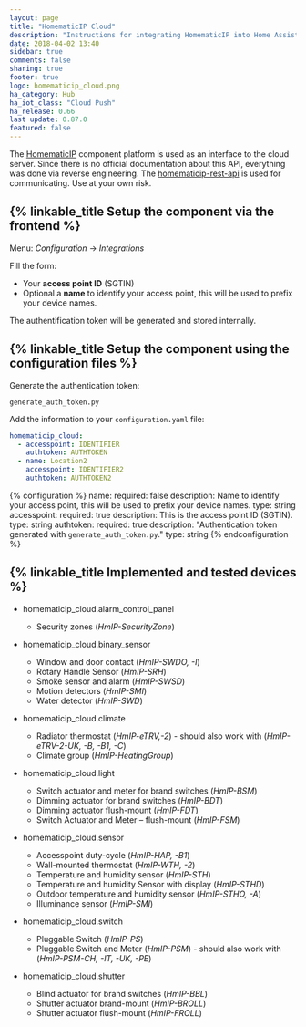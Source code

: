 ```yaml
---
layout: page
title: "HomematicIP Cloud"
description: "Instructions for integrating HomematicIP into Home Assistant."
date: 2018-04-02 13:40
sidebar: true
comments: false
sharing: true
footer: true
logo: homematicip_cloud.png
ha_category: Hub
ha_iot_class: "Cloud Push"
ha_release: 0.66
last update: 0.87.0
featured: false
---
```


The [HomematicIP](http://www.homematic-ip.com) component platform is used as an interface to the cloud server. Since there is no official documentation about this API, everything was done via reverse engineering. The [homematicip-rest-api](https://github.com/coreGreenberet/homematicip-rest-api) is used for communicating. Use at your own risk.

## {% linkable_title Setup the component via the frontend %}

Menu: *Configuration* -> *Integrations*
  
Fill the form:
* Your **access point ID** (SGTIN)
* Optional a **name** to identify your access point, this will be used to prefix your device names.
  
The authentification token will be generated and stored internally.

## {% linkable_title Setup the component using the configuration files %}
  
Generate the authentication token:
  
`generate_auth_token.py`
  
Add the information to your `configuration.yaml` file:

```yaml
homematicip_cloud:
  - accesspoint: IDENTIFIER
    authtoken: AUTHTOKEN
  - name: Location2
    accesspoint: IDENTIFIER2
    authtoken: AUTHTOKEN2
```

{% configuration %}
name:
  required: false
  description: Name to identify your access point, this will be used to prefix your device names.
  type: string
accesspoint:
  required: true
  description: This is the access point ID (SGTIN).
  type: string
authtoken:
  required: true
  description: "Authentication token generated with `generate_auth_token.py`."
  type: string
{% endconfiguration %}

## {% linkable_title Implemented and tested devices %}

- homematicip_cloud.alarm_control_panel
    - Security zones (*HmIP-SecurityZone*)

- homematicip_cloud.binary_sensor  
    - Window and door contact (*HmIP-SWDO, -I*)
    - Rotary Handle Sensor (*HmIP-SRH*)
    - Smoke sensor and alarm (*HmIP-SWSD*)
    - Motion detectors (*HmIP-SMI*)
    - Water detector (*HmIP-SWD*)
  
- homematicip_cloud.climate
    - Radiator thermostat (*HmIP-eTRV,-2*) - should also work with (*HmIP-eTRV-2-UK, -B, -B1, -C*)
    - Climate group (*HmIP-HeatingGroup*)
  
- homematicip_cloud.light
    - Switch actuator and meter for brand switches (*HmIP-BSM*)
    - Dimming actuator for brand switches (*HmIP-BDT*)
    - Dimming actuator flush-mount (*HmIP-FDT*)
    - Switch Actuator and Meter – flush-mount (*HmIP-FSM*)
  
- homematicip_cloud.sensor
    - Accesspoint duty-cycle (*HmIP-HAP, -B1*)
    - Wall-mounted thermostat (*HmIP-WTH, -2*)
    - Temperature and humidity sensor (*HmIP-STH*)
    - Temperature and humidity Sensor with display (*HmIP-STHD*)
    - Outdoor temperature and humidity sensor (*HmIP-STHO, -A*)
    - Illuminance sensor (*HmIP-SMI*)
  
- homematicip_cloud.switch
    - Pluggable Switch (*HmIP-PS*) 
    - Pluggable Switch and Meter (*HmIP-PSM*) - should also work with (*HmIP-PSM-CH, -IT, -UK, -PE*)
    
- homematicip_cloud.shutter
   - Blind actuator for brand switches (*HmIP-BBL*)
   - Shutter actuator brand-mount (*HmIP-BROLL*)
   - Shutter actuator flush-mount (*HmIP-FROLL*)
